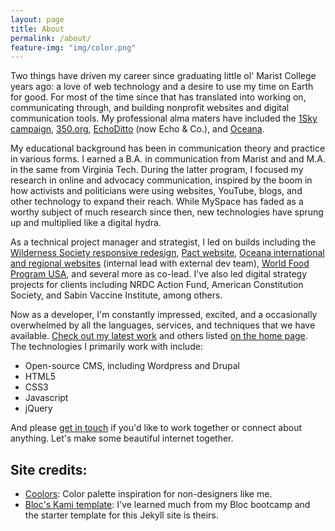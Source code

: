 ```yaml
---
layout: page
title: About
permalink: /about/
feature-img: "img/color.png"
---
```


Two things have driven my career since graduating little ol' Marist College years ago: a love of web technology and a desire to use my time on Earth for good. For most of the time since that has translated into working on, communicating through, and building nonprofit websites and digital communication tools. My professional alma maters have included the [1Sky campaign](http://1sky.org), [350.org](http://350.org), [EchoDitto](https://echo.co) (now Echo & Co.), and [Oceana](http://oceana.org).

My educational background has been in communication theory and practice in various forms. I earned a B.A. in communication from Marist and and M.A. in the same from Virginia Tech. During the latter program, I focused my research in online and advocacy communication, inspired by the boom in how activists and politicians were using websites, YouTube, blogs, and other technology to expand their reach. While MySpace has faded as a worthy subject of much research since then, new technologies have sprung up and multiplied like a digital hydra.

As a technical project manager and strategist, I led on builds including the [Wilderness Society responsive redesign](http://wilderness.org), [Pact website](http://pactworld.org/), [Oceana international and regional websites](http://oceana.org) (internal lead with external dev team), [World Food Program USA](http://wfpusa.org/), and several more as co-lead. I've also led digital strategy projects for clients including NRDC Action Fund, American Constitution Society, and Sabin Vaccine Institute, among others.

Now as a developer, I'm constantly impressed, excited, and a occasionally overwhelmed by all the languages, services, and techniques that we have available. [Check out my latest work](/work/phbpa/) and others listed [on the home page](/). The technologies I primarily work with include:

- Open-source CMS, including Wordpress and Drupal
- HTML5
- CSS3
- Javascript
- jQuery

And please [get in touch](/contact) if you'd like to work together or connect about anything. Let's make some beautiful internet together.

## Site credits:

- [Coolors](http://coolors.co/app/): Color palette inspiration for non-designers like me.
- [Bloc's Kami template](https://github.com/Bloc/portfolio-kami): I've learned much from my Bloc bootcamp and the starter template for this Jekyll site is theirs.